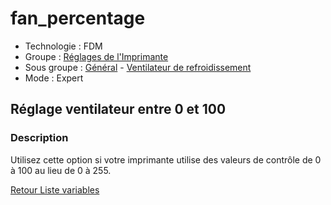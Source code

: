 # fan_percentage

* Technologie : FDM
* Groupe : [Réglages de l'Imprimante](../printer_settings/printer_settings.md)
* Sous groupe : [Général](../printer_settings/printer_settings.md#général) - [Ventilateur de refroidissement](../printer_settings/printer_settings.md#ventilateur-de-refroidissement)
* Mode : Expert

## Réglage ventilateur entre 0 et 100

### Description

Utilisez cette option si votre imprimante utilise des valeurs de contrôle de 0 à 100 au lieu de 0 à 255.


[Retour Liste variables](variable_list.md)